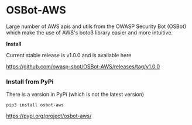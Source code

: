 # OSBot-AWS
Large number of AWS apis and utils from the OWASP Security Bot (OSBot) which make
the use of AWS's boto3 library easier and more intuitive.

**Install**

Current stable release is v1.0.0 and is available here 

https://github.com/owasp-sbot/OSBot-AWS/releases/tag/v1.0.0

### Install from PyPi

There is a version in PyPi (which is not the latest version)

`pip3 install osbot-aws`

https://pypi.org/project/osbot-aws/
